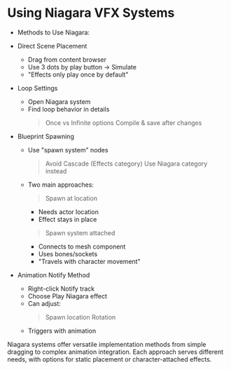 # Using Niagara VFX Systems

* Methods to Use Niagara:
 * Direct Scene Placement
   - Drag from content browser
   - Use 3 dots by play button -> Simulate
   - "Effects only play once by default"
 
 * Loop Settings
   - Open Niagara system
   - Find loop behavior in details
     > Once vs Infinite options
     > Compile & save after changes
 
 * Blueprint Spawning
   - Use "spawn system" nodes
     > Avoid Cascade (Effects category)
     > Use Niagara category instead
   - Two main approaches:
     > Spawn at location
       - Needs actor location
       - Effect stays in place
     > Spawn system attached
       - Connects to mesh component
       - Uses bones/sockets
       - "Travels with character movement"
 
 * Animation Notify Method
   - Right-click Notify track
   - Choose Play Niagara effect
   - Can adjust:
     > Spawn location
     > Rotation
   - Triggers with animation

Niagara systems offer versatile implementation methods from simple dragging to complex animation integration. Each approach serves different needs, with options for static placement or character-attached effects.